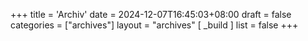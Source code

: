 +++
title = 'Archiv'
date = 2024-12-07T16:45:03+08:00
draft = false
categories = ["archives"]
layout = "archives"
[ _build ]
  list = false
+++
